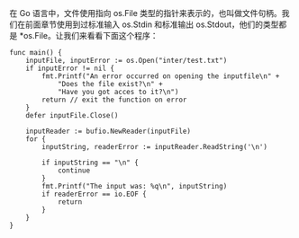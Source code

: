 在 Go 语言中，文件使用指向 os.File 类型的指针来表示的，也叫做文件句柄。我们在前面章节使用到过标准输入 os.Stdin 和标准输出 os.Stdout，他们的类型都是 \*os.File。让我们来看看下面这个程序：

```
func main() {
	inputFile, inputError := os.Open("inter/test.txt")
	if inputError != nil {
		fmt.Printf("An error occurred on opening the inputfile\n" +
			"Does the file exist?\n" +
			"Have you got acces to it?\n")
		return // exit the function on error
	}
	defer inputFile.Close()

	inputReader := bufio.NewReader(inputFile)
	for {
		inputString, readerError := inputReader.ReadString('\n')

		if inputString == "\n" {
			continue
		}
		fmt.Printf("The input was: %q\n", inputString)
		if readerError == io.EOF {
			return
		}
	}
}
```



